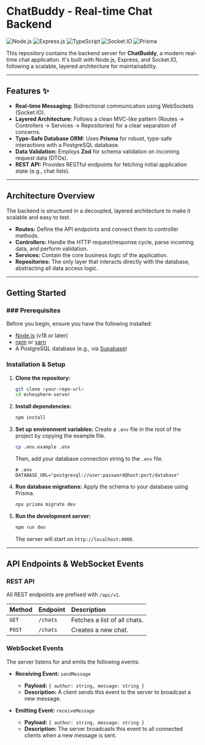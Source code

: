 # ChatBuddy - Real-time Chat Backend

![Node.js](https://img.shields.io/badge/Node.js-18.x-green.svg) ![Express.js](https://img.shields.io/badge/Express.js-4.x-blue.svg) ![TypeScript](https://img.shields.io/badge/TypeScript-5.x-blue.svg) ![Socket.IO](https://img.shields.io/badge/Socket.IO-4.x-yellow.svg) ![Prisma](https://img.shields.io/badge/Prisma-5.x-purple.svg)

This repository contains the backend server for **ChatBuddy**, a modern real-time chat application. It's built with Node.js, Express, and Socket.IO, following a scalable, layered architecture for maintainability.

---

## Features ✨

* **Real-time Messaging:** Bidirectional communication using WebSockets (Socket.IO).
* **Layered Architecture:** Follows a clean MVC-like pattern (Routes → Controllers → Services → Repositories) for a clear separation of concerns.
* **Type-Safe Database ORM:** Uses **Prisma** for robust, type-safe interactions with a PostgreSQL database.
* **Data Validation:** Employs **Zod** for schema validation on incoming request data (DTOs).
* **REST API:** Provides RESTful endpoints for fetching initial application state (e.g., chat lists).

---

## Architecture Overview

The backend is structured in a decoupled, layered architecture to make it scalable and easy to test.

* **Routes:** Define the API endpoints and connect them to controller methods.
* **Controllers:** Handle the HTTP request/response cycle, parse incoming data, and perform validation.
* **Services:** Contain the core business logic of the application.
* **Repositories:** The only layer that interacts directly with the database, abstracting all data access logic.

---

## Getting Started

### ### Prerequisites

Before you begin, ensure you have the following installed:
* [Node.js](https://nodejs.org/) (v18 or later)
* [npm](https://www.npmjs.com/) or [yarn](https://yarnpkg.com/)
* A PostgreSQL database (e.g., via [Supabase](https://supabase.com/))

### Installation & Setup

1.  **Clone the repository:**
    ```bash
    git clone <your-repo-url>
    cd echosphere-server
    ```

2.  **Install dependencies:**
    ```bash
    npm install
    ```

3.  **Set up environment variables:**
    Create a `.env` file in the root of the project by copying the example file.
    ```bash
    cp .env.example .env
    ```
    Then, add your database connection string to the `.env` file.
    ```env
    # .env
    DATABASE_URL="postgresql://user:password@host:port/database"
    ```

4.  **Run database migrations:**
    Apply the schema to your database using Prisma.
    ```bash
    npx prisma migrate dev
    ```

5.  **Run the development server:**
    ```bash
    npm run dev
    ```
    The server will start on `http://localhost:4000`.

---

## API Endpoints & WebSocket Events

### REST API

All REST endpoints are prefixed with `/api/v1`.

| Method | Endpoint        | Description                   |
| :----- | :-------------- | :---------------------------- |
| `GET`  | `/chats`        | Fetches a list of all chats.  |
| `POST` | `/chats`        | Creates a new chat.           |

### WebSocket Events

The server listens for and emits the following events:

* **Receiving Event:** `sendMessage`
    * **Payload:** `{ author: string, message: string }`
    * **Description:** A client sends this event to the server to broadcast a new message.

* **Emitting Event:** `receiveMessage`
    * **Payload:** `{ author: string, message: string }`
    * **Description:** The server broadcasts this event to all connected clients when a new message is sent.
